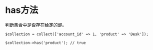 # has方法

判断集合中是否存在给定的键。

```
$collection = collect(['account_id' => 1, 'product' => 'Desk']);

$collection->has('product'); // true
```